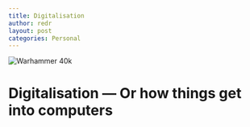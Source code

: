```yaml
---
title: Digitalisation
author: redr
layout: post
categories: Personal
---
```


![Warhammer 40k](/uploads/imgs/)

# Digitalisation &mdash; Or how things get into computers

